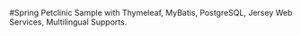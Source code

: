 #Spring Petclinic Sample with Thymeleaf, MyBatis, PostgreSQL, Jersey Web Services, Multilingual Supports.
